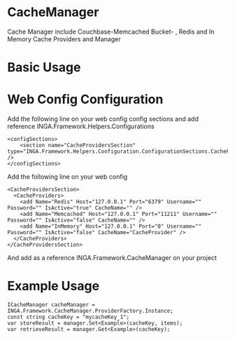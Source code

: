 # CacheManager
Cache Manager include Couchbase-Memcached Bucket- , Redis and In Memory Cache Providers and Manager

# Basic Usage
# Web Config Configuration
Add the following line on your web config config sections and add reference INGA.Framework.Helpers.Configurations
```
<configSections>
    <section name="CacheProvidersSection" type="INGA.Framework.Helpers.Configuration.ConfigurationSections.CacheProvidersSection" />
</configSections>
```
Add the following line on your web config
```
<CacheProvidersSection>
  <CacheProviders>
    <add Name="Redis" Host="127.0.0.1" Port="6379" Username="" Password="" IsActive="true" CacheName="" />
    <add Name="Memcached" Host="127.0.0.1" Port="11211" Username="" Password="" IsActive="false" CacheName="" />
    <add Name="InMemory" Host="127.0.0.1" Port="0" Username="" Password="" IsActive="false" CacheName="CacheProvider" />
  </CacheProviders>
</CacheProvidersSection>
```
And add as a reference INGA.Framework.CacheManager on your project
# Example Usage
```
ICacheManager cacheManager = INGA.Framework.CacheManager.ProviderFactory.Instance;
const string cacheKey = "mycacheKey_1";
var storeResult = manager.Set<Example>(cacheKey, items);
var retrieveResult = manager.Get<Example>(cacheKey);
```
